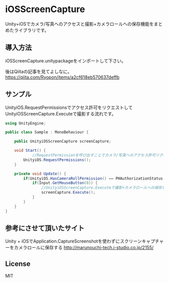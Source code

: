 # iOSScreenCapture
Unity+iOSでカメラ/写真へのアクセスと撮影+カメラロールへの保存機能をまとめたライブラリです。

## 導入方法
iOSScreenCapture.unitypackageをインポートして下さい。

後はQiitaの記事を見てよしなに。
https://qiita.com/Ryopon/items/a2cf618eb570637deffb

## サンプル
UnityiOS.RequestPermissionsでアクセス許可をリクエストしてUnityiOSScreenCapture.Executeで撮影する流れです。
```c#
using UnityEngine;

public class Sample : MonoBehaviour {

	public UnityiOSScreenCapture screenCapture;

	void Start() {
            //RequestPermissionを呼び出すことでカメラ/写真へのアクセス許可リクエストを表示します
		UnityiOS.RequestPermissions();
	}

	private void Update() {
		if(UnityiOS.HasCameraRollPermission() == PHAuthorizationStatus.Authorized) {
			if(Input.GetMouseButton(0)) {
                //UnityiOSScreenCapture.Executeで撮影+カメラロールへの保存を行います
				screenCapture.Execute();
			}
		}
	}
}
```

## 参考にさせて頂いたサイト
Unity + iOSでApplication.CaptureScreenshotを使わずにスクリーンキャプチャーをカメラロールに保存する
http://marunouchi-tech.i-studio.co.jp/2155/

## License
MIT
